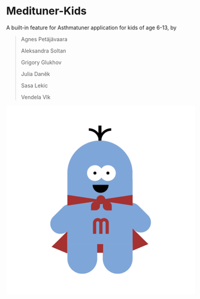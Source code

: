 # Medituner-Kids
A built-in feature for Asthmatuner application for kids of age 6-13, by

>Agnes Petäjävaara
>
>Aleksandra Soltan
>
>Grigory Glukhov
>
>Julia Daněk
>
>Sasa Lekic
>
>Vendela Vlk

![logo](/app/src/main/res/drawable-xxxhdpi/grinning1.png)
